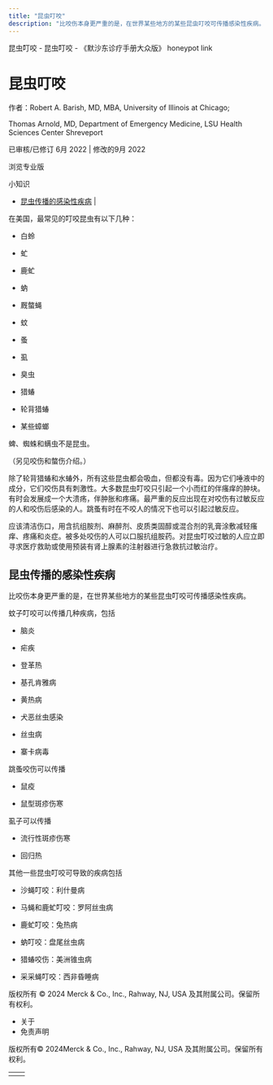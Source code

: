 ```yaml
---
title: "昆虫叮咬"
description: "比咬伤本身更严重的是，在世界某些地方的某些昆虫叮咬可传播感染性疾病。"
---
```


﻿昆虫叮咬 \- 昆虫叮咬 \- 《默沙东诊疗手册大众版》 honeypot link

# 昆虫叮咬

作者：Robert A. Barish, MD, MBA, University of Illinois at Chicago;

Thomas Arnold, MD, Department of Emergency Medicine, LSU Health Sciences
Center Shreveport

已审核/已修订 6月 2022 \| 修改的9月 2022

浏览专业版

小知识

- [昆虫传播的感染性疾病](#昆虫传播的感染性疾病_v17444573_zh) \|

在美国，最常见的叮咬昆虫有以下几种：

- 白蛉

- 虻

- 鹿虻

- 蚋

- 厩螫蝇

- 蚊

- 蚤

- 虱

- 臭虫

- 猎蝽

- 轮背猎蝽

- 某些蟑螂


蜱、蜘蛛和螨虫不是昆虫。

（另见咬伤和螫伤介绍。）

除了轮背猎蝽和水蝽外，所有这些昆虫都会吸血，但都没有毒。因为它们唾液中的成分，它们咬伤具有刺激性。大多数昆虫叮咬只引起一个小而红的伴瘙痒的肿块。有时会发展成一个大溃疡，伴肿胀和疼痛。最严重的反应出现在对咬伤有过敏反应的人和咬伤后感染的人。跳蚤有时在不咬人的情况下也可以引起过敏反应。

应该清洁伤口，用含抗组胺剂、麻醉剂、皮质类固醇或混合剂的乳膏涂敷减轻瘙痒、疼痛和炎症。被多处咬伤的人可以口服抗组胺药。对昆虫叮咬过敏的人应立即寻求医疗救助或使用预装有肾上腺素的注射器进行急救抗过敏治疗。

## 昆虫传播的感染性疾病

比咬伤本身更严重的是，在世界某些地方的某些昆虫叮咬可传播感染性疾病。

蚊子叮咬可以传播几种疾病，包括

- 脑炎

- 疟疾

- 登革热

- 基孔肯雅病

- 黄热病

- 犬恶丝虫感染

- 丝虫病

- 寨卡病毒


跳蚤咬伤可以传播

- 鼠疫

- 鼠型斑疹伤寒


虱子可以传播

- 流行性斑疹伤寒

- 回归热


其他一些昆虫叮咬可导致的疾病包括

- 沙蝇叮咬：利什曼病

- 马蝇和鹿虻叮咬：罗阿丝虫病

- 鹿虻叮咬：兔热病

- 蚋叮咬：盘尾丝虫病

- 猎蝽咬伤：美洲锥虫病

- 采采蝇叮咬：西非昏睡病




版权所有 © 2024
Merck & Co., Inc., Rahway, NJ, USA 及其附属公司。保留所有权利。

- 关于
- 免责声明

版权所有© 2024Merck & Co., Inc., Rahway, NJ, USA 及其附属公司。保留所有权利。

|     |     |
| --- | --- |
|  |  |
